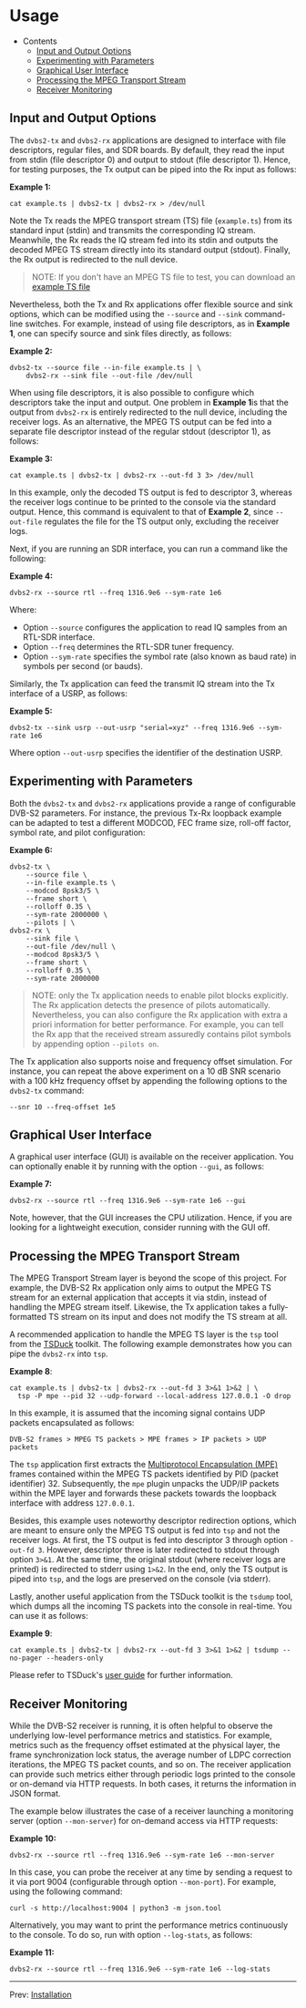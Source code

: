 # Usage

- Contents
  - [Input and Output Options](#input-and-output-options)
  - [Experimenting with Parameters](#experimenting-with-parameters)
  - [Graphical User Interface](#graphical-user-interface)
  - [Processing the MPEG Transport Stream](#processing-the-mpeg-transport-stream)
  - [Receiver Monitoring](#receiver-monitoring)


## Input and Output Options

The `dvbs2-tx` and `dvbs2-rx` applications are designed to interface with file
descriptors, regular files, and SDR boards. By default, they read the input from
stdin (file descriptor 0) and output to stdout (file descriptor 1). Hence, for
testing purposes, the Tx output can be piped into the Rx input as follows:

**Example 1:**
```
cat example.ts | dvbs2-tx | dvbs2-rx > /dev/null
```

Note the Tx reads the MPEG transport stream (TS) file (`example.ts`) from its
standard input (stdin) and transmits the corresponding IQ stream. Meanwhile, the
Rx reads the IQ stream fed into its stdin and outputs the decoded MPEG TS stream
directly into its standard output (stdout). Finally, the Rx output is redirected
to the null device.

> NOTE: If you don't have an MPEG TS file to test, you can download an [example
> TS file](http://www.w6rz.net/thefuryclip.ts)

Nevertheless, both the Tx and Rx applications offer flexible source and sink
options, which can be modified using the `--source` and `--sink` command-line
switches. For example, instead of using file descriptors, as in **Example 1**,
one can specify source and sink files directly, as follows:

**Example 2:**
```
dvbs2-tx --source file --in-file example.ts | \
    dvbs2-rx --sink file --out-file /dev/null
```

When using file descriptors, it is also possible to configure which descriptors
take the input and output. One problem in **Example 1**is that the output from
`dvbs2-rx` is entirely redirected to the null device, including the receiver
logs. As an alternative, the MPEG TS output can be fed into a separate file
descriptor instead of the regular stdout (descriptor 1), as follows:

**Example 3:**
```
cat example.ts | dvbs2-tx | dvbs2-rx --out-fd 3 3> /dev/null
```

In this example, only the decoded TS output is fed to descriptor 3, whereas the
receiver logs continue to be printed to the console via the standard output.
Hence, this command is equivalent to that of **Example 2**, since `--out-file`
regulates the file for the TS output only, excluding the receiver logs.

Next, if you are running an SDR interface, you can run a command like the
following:

**Example 4:**
```
dvbs2-rx --source rtl --freq 1316.9e6 --sym-rate 1e6
```

Where:

- Option `--source` configures the application to read IQ samples from an
  RTL-SDR interface.
- Option `--freq` determines the RTL-SDR tuner frequency.
- Option `--sym-rate` specifies the symbol rate (also known as baud rate) in
  symbols per second (or bauds).

Similarly, the Tx application can feed the transmit IQ stream into the Tx
interface of a USRP, as follows:

**Example 5:**
```
dvbs2-tx --sink usrp --out-usrp "serial=xyz" --freq 1316.9e6 --sym-rate 1e6
```

Where option `--out-usrp` specifies the identifier of the destination USRP.

## Experimenting with Parameters

Both the `dvbs2-tx` and `dvbs2-rx` applications provide a range of configurable
DVB-S2 parameters. For instance, the previous Tx-Rx loopback example can be
adapted to test a different MODCOD, FEC frame size, roll-off factor, symbol
rate, and pilot configuration:

**Example 6:**
```
dvbs2-tx \
    --source file \
    --in-file example.ts \
    --modcod 8psk3/5 \
    --frame short \
    --rolloff 0.35 \
    --sym-rate 2000000 \
    --pilots | \
dvbs2-rx \
    --sink file \
    --out-file /dev/null \
    --modcod 8psk3/5 \
    --frame short \
    --rolloff 0.35 \
    --sym-rate 2000000
```

> NOTE: only the Tx application needs to enable pilot blocks explicitly. The Rx
> application detects the presence of pilots automatically. Nevertheless, you
> can also configure the Rx application with extra a priori information for
> better performance. For example, you can tell the Rx app that the received
> stream assuredly contains pilot symbols by appending option `--pilots on`.

The Tx application also supports noise and frequency offset simulation. For
instance, you can repeat the above experiment on a 10 dB SNR scenario with a 100
kHz frequency offset by appending the following options to the `dvbs2-tx`
command:

```
--snr 10 --freq-offset 1e5
```

## Graphical User Interface

A graphical user interface (GUI) is available on the receiver application. You
can optionally enable it by running with the option `--gui`, as follows:

**Example 7:**
```
dvbs2-rx --source rtl --freq 1316.9e6 --sym-rate 1e6 --gui
```

Note, however, that the GUI increases the CPU utilization. Hence, if you are
looking for a lightweight execution, consider running with the GUI off.

## Processing the MPEG Transport Stream

The MPEG Transport Stream layer is beyond the scope of this project. For
example, the DVB-S2 Rx application only aims to output the MPEG TS stream for an
external application that accepts it via stdin, instead of handling the MPEG
stream itself. Likewise, the Tx application takes a fully-formatted TS stream on
its input and does not modify the TS stream at all.

A recommended application to handle the MPEG TS layer is the `tsp` tool from the
[TSDuck](https://tsduck.io) toolkit. The following example demonstrates how you
can pipe the `dvbs2-rx` into `tsp`.

**Example 8**:
```
cat example.ts | dvbs2-tx | dvbs2-rx --out-fd 3 3>&1 1>&2 | \
  tsp -P mpe --pid 32 --udp-forward --local-address 127.0.0.1 -O drop
```

In this example, it is assumed that the incoming signal contains UDP packets
encapsulated as follows:

```
DVB-S2 frames > MPEG TS packets > MPE frames > IP packets > UDP packets
```

The `tsp` application first extracts the [Multiprotocol Encapsulation
(MPE)](https://en.wikipedia.org/wiki/Multiprotocol_Encapsulation) frames
contained within the MPEG TS packets identified by PID (packet identifier) 32.
Subsequently, the `mpe` plugin unpacks the UDP/IP packets within the MPE layer
and forwards these packets towards the loopback interface with address
`127.0.0.1`.

Besides, this example uses noteworthy descriptor redirection options, which are
meant to ensure only the MPEG TS output is fed into `tsp` and not the receiver
logs. At first, the TS output is fed into descriptor 3 through option `-out-fd
3`. However, descriptor three is later redirected to stdout through option
`3>&1`. At the same time, the original stdout (where receiver logs are printed)
is redirected to stderr using `1>&2`. In the end, only the TS output is piped
into `tsp`, and the logs are preserved on the console (via stderr).

Lastly, another useful application from the TSDuck toolkit is the `tsdump` tool,
which dumps all the incoming TS packets into the console in real-time. You can
use it as follows:

**Example 9**:
```
cat example.ts | dvbs2-tx | dvbs2-rx --out-fd 3 3>&1 1>&2 | tsdump --no-pager --headers-only
```

Please refer to TSDuck's [user
guide](https://tsduck.io/download/docs/tsduck.pdf) for further information.

## Receiver Monitoring

While the DVB-S2 receiver is running, it is often helpful to observe the
underlying low-level performance metrics and statistics. For example, metrics
such as the frequency offset estimated at the physical layer, the frame
synchronization lock status, the average number of LDPC correction iterations,
the MPEG TS packet counts, and so on. The receiver application can provide such
metrics either through periodic logs printed to the console or on-demand via
HTTP requests. In both cases, it returns the information in JSON format.

The example below illustrates the case of a receiver launching a monitoring
server (option `--mon-server`) for on-demand access via HTTP requests:

**Example 10:**
```
dvbs2-rx --source rtl --freq 1316.9e6 --sym-rate 1e6 --mon-server
```

In this case, you can probe the receiver at any time by sending a request to it
via port 9004 (configurable through option `--mon-port`). For example, using the
following command:

```
curl -s http://localhost:9004 | python3 -m json.tool
```

Alternatively, you may want to print the performance metrics continuously to the
console. To do so, run with option `--log-stats`, as follows:

**Example 11:**
```
dvbs2-rx --source rtl --freq 1316.9e6 --sym-rate 1e6 --log-stats
```

---
Prev: [Installation](installation.md)